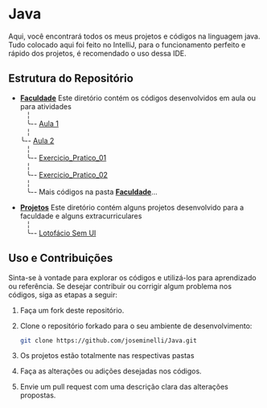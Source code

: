 # Java

Aqui, você encontrará todos os meus projetos e códigos na linguagem java. Tudo colocado aqui foi feito no IntelliJ, para o funcionamento perfeito e rápido dos projetos, é recomendado o uso dessa IDE.

## Estrutura do Repositório

- [**Faculdade**](/Faculdade/) Este diretório contém os códigos desenvolvidos em aula ou para atividades <br>
    ‎ ‎ ‎   ╎<br>
     ‎ ‎ ‎  ╰-- [Aula 1](/Faculdade/Aula1/)<br>
    ‎ ‎ ‎   ╎<br>
     ‎ ‎ ‎  ╰-- [Aula 2](/Faculdade/Aula2/)<br>
    ‎ ‎ ‎   ╎<br>
    ‎ ‎ ‎   ╰-- [Exercicio_Pratico_01](/Faculdade/Exercicio_Pratico_01)<br>
    ‎ ‎ ‎   ╎<br>
    ‎ ‎ ‎   ╰-- [Exercicio_Pratico_02](/Faculdade/Exercicio_Pratico_02)<br>
    ‎ ‎ ‎   ╎<br>
    ‎ ‎ ‎   ╰-- Mais códigos na pasta [**Faculdade**](/Faculdade/)...<br>

- [**Projetos**](/Projetos/) Este diretório contém alguns projetos desenvolvido para a faculdade e alguns extracurriculares <br>
    ‎ ‎ ‎   ╎<br>
     ‎ ‎ ‎  ╰-- [Lotofácio Sem UI](/Projetos/Lotofacil_NoUI)<br>
            

## Uso e Contribuições

Sinta-se à vontade para explorar os códigos e utilizá-los para aprendizado ou referência. Se desejar contribuir ou corrigir algum problema nos códigos, siga as etapas a seguir:

1. Faça um fork deste repositório.

2. Clone o repositório forkado para o seu ambiente de desenvolvimento:

   ```bash
   git clone https://github.com/joseminelli/Java.git
   
3. Os projetos estão totalmente nas respectivas pastas
  
4. Faça as alterações ou adições desejadas nos códigos.

5. Envie um pull request com uma descrição clara das alterações propostas.
